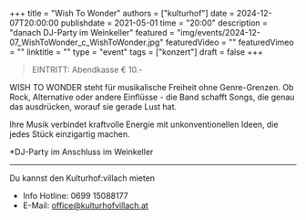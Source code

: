 +++
title = "Wish To Wonder"
authors = ["kulturhof"]
date = 2024-12-07T20:00:00
publishdate = 2021-05-01
time = "20:00"
description = "danach DJ-Party im Weinkeller"
featured = "img/events/2024-12-07_WishToWonder_c_WishToWonder.jpg"
featuredVideo = ""
featuredVimeo = ""
linktitle = ""
type = "event"
tags = ["konzert"]
draft = false
+++


>EINTRITT: Abendkasse € 10.- 

WISH TO WONDER steht für musikalische Freiheit ohne Genre-Grenzen. Ob Rock, Alternative oder andere Einflüsse - die Band schafft Songs, die genau das ausdrücken, worauf sie gerade Lust hat.

Ihre Musik verbindet kraftvolle Energie mit unkonventionellen Ideen, die jedes Stück einzigartig machen.

*DJ-Party im Anschluss im Weinkeller

_________________________________________
Du kannst den Kulturhof:villach mieten
- Info Hotline: 0699 15088177 
- E-Mail: office@kulturhofvillach.at

